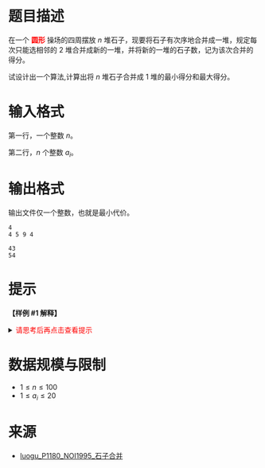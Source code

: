 # 题目描述

在一个 **<font color="#FF0000">圆形</font>** 操场的四周摆放 $n$ 堆石子，现要将石子有次序地合并成一堆，规定每次只能选相邻的 $2$ 堆合并成新的一堆，并将新的一堆的石子数，记为该次合并的得分。

试设计出一个算法,计算出将 $n$ 堆石子合并成 $1$ 堆的最小得分和最大得分。

# 输入格式

第一行，一个整数 $n$。

第二行，$n$ 个整数 $a_i$。

# 输出格式

输出文件仅一个整数，也就是最小代价。

```input1
4
4 5 9 4
```

```output1
43
54
```

# 提示
**【样例 #1 解释】**

<details>
<summary><font color="#FF0000">请思考后再点击查看提示</font></summary>

* 首先回忆下石子排成一行（不是环形）的解法
* 本题的 $n$ 不超过 $300$，所以 $O(n^3)$ 的算法可以通过
* $dp[i][j]$ 表示将 $a[i], a[i + 1] \cdots, a[j]$ 合并的最小代价
* 可以枚举最后一次合并的位置 $k$，那么有
* $dp[i][j] = min(dp[i][k] + dp[k + 1][j] + sum(a[i..j]))$
* 总共有 $n^2$ 个状态，状态转移需要 $O(n)$，所有总的时间复杂度是 $O(n^3)$

* 处理环形的一般套路是将 **<font color="#FF0000">原数组复制一份，拼接在原数组后面</font>**
* 这样最后环形的解就是 $dp[1][n], dp[2][n+1], \dots dp[n+1][2n]$ 中的最小值

</details>

# 数据规模与限制
* $1 \leq n \leq 100$
* $1 \leq a_i \leq 20$

# 来源
* [luogu_P1180_NOI1995_石子合并](https://www.luogu.com.cn/problem/P1880)